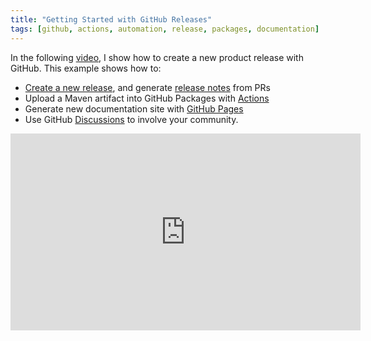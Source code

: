```yaml
---
title: "Getting Started with GitHub Releases"
tags: [github, actions, automation, release, packages, documentation]
---
```


In the following [video](https://www.youtube.com/embed/Gw2vB18X3sQ), I show how to create a new product release with GitHub. This example shows how to:
- [Create a new release](https://docs.github.com/en/repositories/releasing-projects-on-github), and generate [release notes](https://docs.github.com/en/repositories/releasing-projects-on-github/automatically-generated-release-notes) from PRs
- Upload a Maven artifact into GitHub Packages with [Actions](https://docs.github.com/en/actions/publishing-packages/publishing-java-packages-with-maven)
- Generate new documentation site with [GitHub Pages](https://docs.github.com/en/pages/getting-started-with-github-pages/about-github-pages)
- Use GitHub [Discussions](https://docs.github.com/en/discussions) to involve your community.

<iframe width="560" height="315" src="https://www.youtube.com/embed/Gw2vB18X3sQ" title="YouTube video player" frameborder="0" allow="accelerometer; autoplay; clipboard-write; encrypted-media; gyroscope; picture-in-picture" allowfullscreen></iframe>